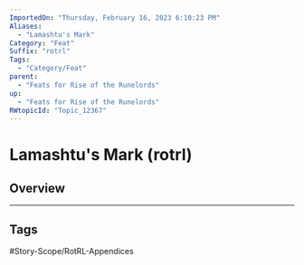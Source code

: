 ```yaml
---
ImportedOn: "Thursday, February 16, 2023 6:10:23 PM"
Aliases:
  - "Lamashtu's Mark"
Category: "Feat"
Suffix: "rotrl"
Tags:
  - "Category/Feat"
parent:
  - "Feats for Rise of the Runelords"
up:
  - "Feats for Rise of the Runelords"
RWtopicId: "Topic_12367"
---
```

# Lamashtu's Mark (rotrl)
## Overview

---
## Tags
#Story-Scope/RotRL-Appendices

